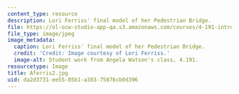 ```yaml
---
content_type: resource
description: Lori Ferriss' final model of her Pedestrian Bridge.
file: https://ol-ocw-studio-app-qa.s3.amazonaws.com/courses/4-191-introduction-to-integrated-design-fall-2006/da2d3731ee5585b1a30375876cb0d396_Aferris2.jpg
file_type: image/jpeg
image_metadata:
  caption: Lori Ferriss' final model of her Pedestrian Bridge.
  credit: 'Credit: Image courtesy of Lori Ferriss.'
  image-alt: Student work from Angela Watson's class, 4.191.
resourcetype: Image
title: Aferris2.jpg
uid: da2d3731-ee55-85b1-a303-75876cb0d396
---
```

